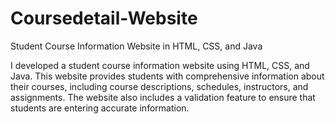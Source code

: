 # Coursedetail-Website
Student Course Information Website in HTML, CSS, and Java

I developed a student course information website using HTML, CSS, and Java. This website provides students with comprehensive information about their courses, including course descriptions, schedules, instructors, and assignments. The website also includes a validation feature to ensure that students are entering accurate information.
